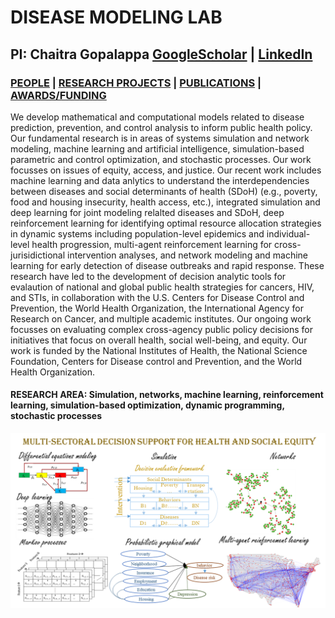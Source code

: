 # DISEASE MODELING LAB  
## PI: Chaitra Gopalappa [GoogleScholar](https://scholar.google.com/citations?hl=en&user=zN8ZMOgAAAAJ) | [LinkedIn](https://www.linkedin.com/feed/)
### [PEOPLE](People.md) | [RESEARCH PROJECTS](Projects.md) | [PUBLICATIONS](publications.md) | [AWARDS/FUNDING](Awards.md)    
We develop mathematical and computational models related to disease prediction, prevention, and control analysis to inform public health policy. Our fundamental research is in areas of systems simulation and network modeling, machine learning and artificial intelligence, simulation-based parametric and control optimization, and stochastic processes. Our work focusses on issues of equity, access, and justice. Our recent work includes machine learning and data anlytics to understand the interdependencies between diseases and social determinants of health (SDoH) (e.g., poverty, food and housing insecurity, health access, etc.), integrated simulation and deep learning for joint modeling relalted diseases and SDoH, deep reinforcement learning for identifying optimal resource allocation strategies in dynamic systems including population-level epidemics and individual-level health progression, multi-agent reinforcement learning for cross-jurisidictional intervention analyses, and network modeling and machine learning for early detection of disease outbreaks and rapid response. These research have led to the development of decision analytic tools for evalaution of national and global public health strategies for cancers, HIV, and STIs, in collaboration with the U.S. Centers for Disease Control and Prevention, the World Health Organization, the International Agency for Research on Cancer, and multiple academic institutes. Our ongoing work focusses on evaluating complex cross-agency public policy decisions for initiatives that focus on overall health, social well-being, and equity. Our work is funded by the National Institutes of Health, the National Science Foundation, Centers for Disease control and Prevention, and the World Health Organization.
#### RESEARCH AREA: Simulation, networks, machine learning, reinforcement learning, simulation-based optimization, dynamic programming, stochastic processes
![Book logo](./docs/assets/LabOverview.png)  




